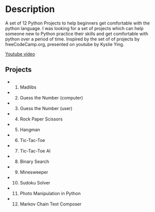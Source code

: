# Description

A set of 12 Python Projects to help beginners get comfortable with the python language. I was looking for a set of projects which can help someone new to Python practice their skills and get comfortable with python over a period of time. Inspired by the set of of projects by freeCodeCamp.org, presented on youtube by Kyslie Ying.

[Youtube video](https://www.youtube.com/watch?v=8ext9G7xspg)

## Projects

- 1. Madlibs
- 2. Guess the Number (computer)
- 3. Guess the Number (user)
- 4. Rock Paper Scissors
- 5. Hangman
- 6. Tic-Tac-Toe
- 7. Tic-Tac-Toe AI
- 8. Binary Search
- 9. Minesweeper
- 10. Sudoku Solver
- 11. Photo Manipulation in Python
- 12. Markov Chain Text Composer
